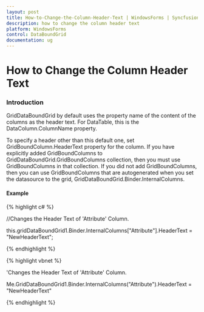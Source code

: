 ```yaml
---
layout: post
title: How-to-Change-the-Column-Header-Text | WindowsForms | Syncfusion
description: how to change the column header text
platform: WindowsForms
control: DataBoundGrid
documentation: ug
---
```


# How to Change the Column Header Text

### Introduction

GridDataBoundGrid by default uses the property name of the content of the columns as the header text. For DataTable, this is the DataColumn.ColumnName property.

To specify a header other than this default one, set GridBoundColumn.HeaderText property for the column. If you have explicitly added GridBoundColumns to GridDataBoundGrid.GridBoundColumns collection, then you must use GridBoundColumns in that collection. If you did not add GridBoundColumns, then you can use GridBoundColumns that are autogenerated when you set the datasource to the grid, GridDataBoundGrid.Binder.InternalColumns. 

#### Example

{% highlight c# %}



//Changes the Header Text of 'Attribute' Column.

this.gridDataBoundGrid1.Binder.InternalColumns["Attribute"].HeaderText = "NewHeaderText";

{% endhighlight %}

{% highlight vbnet %}



'Changes the Header Text of 'Attribute' Column.

 Me.GridDataBoundGrid1.Binder.InternalColumns("Attribute").HeaderText = "NewHeaderText"


{% endhighlight %}
